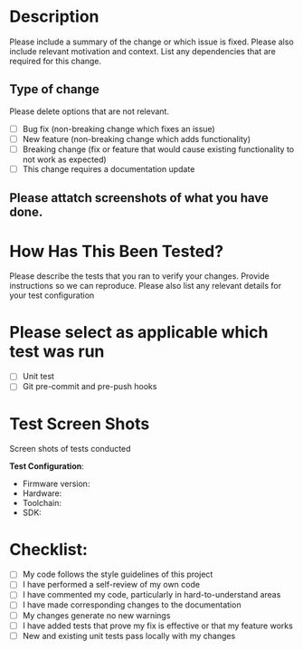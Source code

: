 # Description

Please include a summary of the change or which issue is fixed. Please also include relevant motivation and context. List any dependencies that are required for this change.

## Type of change

Please delete options that are not relevant.

- [ ] Bug fix (non-breaking change which fixes an issue)
- [ ] New feature (non-breaking change which adds functionality)
- [ ] Breaking change (fix or feature that would cause existing functionality to not work as expected)
- [ ] This change requires a documentation update

## Please attatch screenshots of what you have done.

# How Has This Been Tested?

Please describe the tests that you ran to verify your changes. Provide instructions so we can reproduce. Please also list any relevant details for your test configuration


# Please select as applicable which test was run
- [ ] Unit test
- [ ] Git pre-commit and pre-push hooks

# Test Screen Shots

Screen shots of tests conducted

**Test Configuration**:

- Firmware version:
- Hardware:
- Toolchain:
- SDK:

# Checklist:

- [ ] My code follows the style guidelines of this project
- [ ] I have performed a self-review of my own code
- [ ] I have commented my code, particularly in hard-to-understand areas
- [ ] I have made corresponding changes to the documentation
- [ ] My changes generate no new warnings
- [ ] I have added tests that prove my fix is effective or that my feature works
- [ ] New and existing unit tests pass locally with my changes
